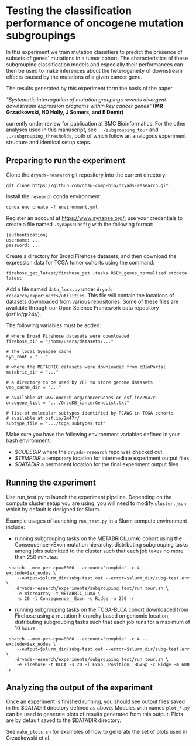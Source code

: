 # Testing the classification performance of oncogene mutation subgroupings #

In this experiment we train mutation classifiers to predict the presence of
subsets of genes' mutations in a tumor cohort. The characteristics of these
subgrouping classification models and especially their performances can then
be used to make inferences about the heterogeneity of downstream effects
caused by the mutations of a given cancer gene.

The results generated by this experiment form the basis of the paper

_"Systematic interrogation of mutation groupings reveals divergent downstream
expression programs within key cancer genes"_
**(MR Grzadkowski, HD Holly, J Somers, and E Demir)** 

currently under review for publication at BMC Bioinformatics. For the other
analyses used in this manuscript, see `../subgrouping_tour` and
`../subgrouping_thresholds`, both of which follow an analogous experiment
structure and identical setup steps.


## Preparing to run the experiment ##

Clone the `dryads-research` git repository into the current directory:

```git clone https://github.com/ohsu-comp-bio/dryads-research.git```

Install the `research` conda environment:

```conda env create -f environment.yml```

Register an account at https://www.synapse.org/; use your credentials to
create a file named `.synapseConfig` with the following format:
```
[authentication]
username: ...
password: ...
```

Create a directory for Broad Firehose datasets, and then download the
expression data for TCGA tumor cohorts using the command:

```
firehose_get_latest/firehose_get -tasks RSEM_genes_normalized stddata latest
```

Add a file named `data_locs.py` under `dryads-research/experiments/utilities`.
This file will contain the locations of datasets downloaded from various
repositories. Some of these files are available through our Open Science
Framework data repository (osf.io/gr24t/).

The following variables must be added:

```
# where Broad Firehose datasets were downloaded
firehose_dir = "/home/users/datasets/..."

# the local Synapse cache
syn_root = "..."

# where the METABRIC datasets were downloaded from cBioPortal
metabric_dir = "..."

# a directory to be used by VEP to store genome datasets
vep_cache_dir = "..."

# available at www.oncokb.org/cancerGenes or osf.io/2m47r
oncogene_list = ".../OncoKB_cancerGeneList.txt"

# list of molecular subtypes identified by PCAWG in TCGA cohorts
# available at osf.io/2m47r/
subtype_file = ".../tcga_subtypes.txt"
```

Make sure you have the following environment variables defined in your bash
environment:

 - *$CODEDIR* where the `dryads-research` repo was checked out
 - *$TEMPDIR* a temporary location for intermediate experiment output files
 - *$DATADIR* a permanent location for the final experiment output files



## Running the experiment ##

Use run_test.py to launch the experiment pipeline. Depending on the compute
cluster setup you are using, you will need to modify `cluster.json` which by
default is designed for Slurm.

Example usages of launching `run_test.py` in a Slurm compute environment
include:

 - running subgrouping tasks on the METABRIC(LumA) cohort using the
   Consequence->Exon mutation hierarchy, distributing subgrouping tasks among
   jobs submitted to the cluster such that each job takes no more than 250
   minutes:
```
 sbatch --mem-per-cpu=8000 --account='compbio' -c 4 --exclude=$ex_nodes \
    --output=$slurm_dir/subg-test.out --error=$slurm_dir/subg-test.err \
    dryads-research/experiments/subgrouping_test/run_tour.sh \
    -e microarray -t METABRIC_LumA \
    -s 20 -l Consequence__Exon -c Ridge -m 250 -r
```

 - running subgrouping tasks on the TCGA-BLCA cohort downloaded from Firehose
   using a mutation hierarchy based on genomic location, distributing
   subgrouping tasks such that each job runs for a maximum of 10 hours:
```
 sbatch --mem-per-cpu=8000 --account='compbio' -c 4 --exclude=$ex_nodes \
    --output=$slurm_dir/subg-test.out --error=$slurm_dir/subg-test.err \
    dryads-research/experiments/subgrouping_test/run_tour.sh \
    -e Firehose -t BLCA -s 20 -l Exon__Position__HGVSp -c Ridge -m 600 -r
```


## Analyzing the output of the experiment ##

Once an experiment is finished running, you should see output files saved in
the $DATADIR directory defined as above. Modules with names `plot_*.py` can be
used to generate plots of results generated from this output. Plots are by
default saved to the $DATADIR directory.

See `make_plots.sh` for examples of how to generate the set of plots used in
Grzadkowski et al.

